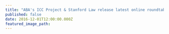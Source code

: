 ```yaml
---
title: "ABA's ICC Project & Stanford Law release latest online roundtable, Arguendo, on the African Union (AU) and international criminal justice"
published: false
date: 2016-12-01T12:00:00.000Z
featured_image_path:
---
```

